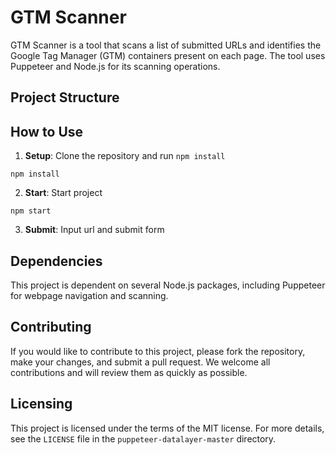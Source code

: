 # GTM Scanner

GTM Scanner is a tool that scans a list of submitted URLs and identifies the Google Tag Manager (GTM) containers present on each page. The tool uses Puppeteer and Node.js for its scanning operations.

## Project Structure

## How to Use

1. **Setup**: Clone the repository and run `npm install`

```
npm install
```

2. **Start**: Start project

```
npm start
```

3. **Submit**: Input url and submit form

## Dependencies

This project is dependent on several Node.js packages, including Puppeteer for webpage navigation and scanning.

## Contributing

If you would like to contribute to this project, please fork the repository, make your changes, and submit a pull request. We welcome all contributions and will review them as quickly as possible.

## Licensing

This project is licensed under the terms of the MIT license. For more details, see the `LICENSE` file in the `puppeteer-datalayer-master` directory.
